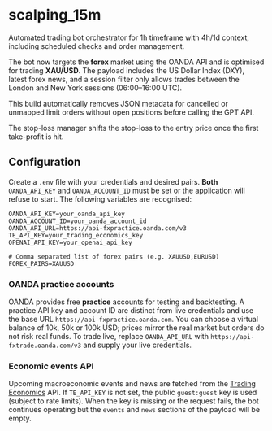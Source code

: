 # scalping_15m

Automated trading bot orchestrator for 1h timeframe with 4h/1d context, including scheduled checks and order management.

The bot now targets the **forex** market using the OANDA API and is
optimised for trading **XAU/USD**.  The payload includes the US Dollar
Index (DXY), latest forex news, and a session filter only allows trades
between the London and New York sessions (06:00–16:00 UTC).

This build automatically removes JSON metadata for cancelled or unmapped limit orders without open positions before calling the GPT API.

The stop-loss manager shifts the stop-loss to the entry price once the first take-profit is hit.

## Configuration

Create a `.env` file with your credentials and desired pairs. **Both**
`OANDA_API_KEY` and `OANDA_ACCOUNT_ID` must be set or the application will
refuse to start. The following variables are recognised:

```env
OANDA_API_KEY=your_oanda_api_key
OANDA_ACCOUNT_ID=your_oanda_account_id
OANDA_API_URL=https://api-fxpractice.oanda.com/v3
TE_API_KEY=your_trading_economics_key
OPENAI_API_KEY=your_openai_api_key

# Comma separated list of forex pairs (e.g. XAUUSD,EURUSD)
FOREX_PAIRS=XAUUSD
```

### OANDA practice accounts

OANDA provides free **practice** accounts for testing and backtesting. A
practice API key and account ID are distinct from live credentials and use
the base URL `https://api-fxpractice.oanda.com`. You can choose a virtual
balance of 10k, 50k or 100k USD; prices mirror the real market but orders do
not risk real funds. To trade live, replace `OANDA_API_URL` with
`https://api-fxtrade.oanda.com/v3` and supply your live credentials.

### Economic events API

Upcoming macroeconomic events and news are fetched from the
[Trading Economics](https://tradingeconomics.com/api/) API. If
`TE_API_KEY` is not set, the public `guest:guest` key is used (subject to
rate limits). When the key is missing or the request fails, the bot
continues operating but the `events` and `news` sections of the payload
will be empty.
